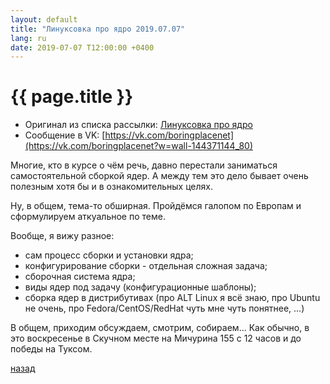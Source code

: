 ```yaml
---
layout: default
title: "Линуксовка про ядро 2019.07.07"
lang: ru
date: 2019-07-07 T12:00:00 +0400
---
```


# [](#header-1) {{ page.title }}

* Оригинал из списка рассылки: [Линуксовка про ядро](https://lists.lug.ru/pipermail/sarlug/2019-July/011582.html)
* Сообщение в VK: [https://vk.com/boringplacenet](https://vk.com/boringplacenet?w=wall-144371144_80)

Многие, кто в курсе о чём речь, давно перестали заниматься
самостоятельной сборкой ядер. А между тем это дело бывает очень
полезным хотя бы и в ознакомительных целях.

Ну, в общем, тема-то обширная. Пройдёмся галопом по Европам и
сформулируем аткуальное по теме.

Вообще, я вижу разное:
- сам процесс сборки и установки ядра;
- конфигурирование сборки - отдельная сложная задача;
- сборочная система ядра;
- виды ядер под задачу (конфигурационные шаблоны);
- сборка ядер в дистрибутивах (про ALT Linux я всё знаю, про Ubuntu не
очень, про Fedora/CentOS/RedHat чуть мне чуть понятнее, ...)

В общем, приходим обсуждаем, смотрим, собираем...
Как обычно, в это воскресенье в Скучном месте на Мичурина 155 с 12
часов и до победы на Туксом.

[назад](../events/)

